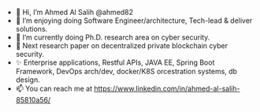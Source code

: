 - 👋 Hi, I’m Ahmed Al Salih @ahmed82 
- 👀 I’m enjoying doing Software Engineer/architecture, Tech-lead & deliver solutions.
- 🌱 I’m currently doing Ph.D. research area on cyber security.
- 💞️ Next research paper on decentralized private blockchain cyber security.
- ✨ Enterprise applications, Restful APIs, JAVA EE, Spring Boot Framework, DevOps arch/dev, docker/K8S orcestration systems, db design.
- 📫 You can reach me at https://www.linkedin.com/in/ahmed-al-salih-85810a56/

<!---
ahmed82/ahmed82 is a ✨ special ✨ repository because its `README.md` (this file) appears on your GitHub profile.
You can click the Preview link to take a look at your changes.
--->
